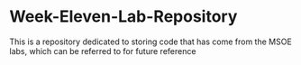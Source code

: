 # Week-Eleven-Lab-Repository
This is a repository dedicated to storing code that has come from the MSOE labs, which can be referred to for future reference
